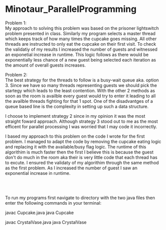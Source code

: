 # Minotaur_ParallelProgramming

Problem 1:<br>
  My approach to solving this problem was based on the prisoner lightswitch problem presented in class. Similarly my program selects a master thread which keeps track of how many times the cupcake goes missing. All other threads are instructed to only eat the cupcake on their first visit. To check the validatiy of my results I increased the number of guests and witnessed an exponetial increase in runtime. This logic follows as there would be exponentially less chance of a new guest being selected each iteration as the amount of overall guests increases.

Problem 2:<br>
  The best strategy for the threads to follow is a busy-wait queue aka. option 3. Since we have so many threads representing guests we should pick the startegy which leads to the least contention. With the other 2 methods as soon as the room is availble every guest would try to enter it leading to all the availble threads fighting for that 1 spot. One of the disadvantges of a queue based line is the complexity in setting up such a data structure.
  
  I choose to implement strategy 2 since in my opinion it was the most straight foward approach. Although strategy 3 stood out to me as the most efficent for parallel processing I was worried that I may code it incorrectly.

  I based my approach to this problem on the code I wrote for the first problem. I managed to adapt the code by removing the cupcake eating logic and replacing it with the available/busy flag logic. The runtime of this algorithim is much faster then the first I believe this is because the guest don't do much in the room aka their is very little code that each thread has to excute. I ensured the validaty of my algorithim through the same method as the first problem. As I increased the number of guest I saw an exponential increase in runtime.

<br><br>

To run my programs first navigate to directory with the two java files then enter the following commands in your terminal:

javac Cupcake.java
java Cupcake

javac CrystalVase.java
java CrystalVase

